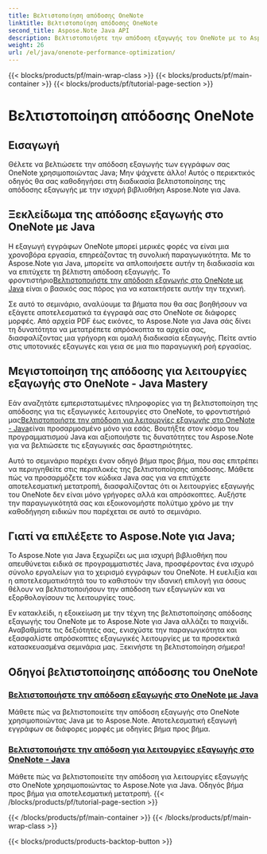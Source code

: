 ```yaml
---
title: Βελτιστοποίηση απόδοσης OneNote
linktitle: Βελτιστοποίηση απόδοσης OneNote
second_title: Aspose.Note Java API
description: Βελτιστοποιήστε την απόδοση εξαγωγής του OneNote με το Aspose.Note Java. Μάθετε αποτελεσματική μετατροπή εγγράφων σε διάφορες μορφές με οδηγίες βήμα προς βήμα για βελτιωμένη παραγωγικότητα.
weight: 26
url: /el/java/onenote-performance-optimization/
---
```


{{< blocks/products/pf/main-wrap-class >}}
{{< blocks/products/pf/main-container >}}
{{< blocks/products/pf/tutorial-page-section >}}

# Βελτιστοποίηση απόδοσης OneNote


## Εισαγωγή

Θέλετε να βελτιώσετε την απόδοση εξαγωγής των εγγράφων σας OneNote χρησιμοποιώντας Java; Μην ψάχνετε άλλο! Αυτός ο περιεκτικός οδηγός θα σας καθοδηγήσει στη διαδικασία βελτιστοποίησης της απόδοσης εξαγωγής με την ισχυρή βιβλιοθήκη Aspose.Note για Java.

## Ξεκλείδωμα της απόδοσης εξαγωγής στο OneNote με Java

 Η εξαγωγή εγγράφων OneNote μπορεί μερικές φορές να είναι μια χρονοβόρα εργασία, επηρεάζοντας τη συνολική παραγωγικότητα. Με το Aspose.Note για Java, μπορείτε να απλοποιήσετε αυτήν τη διαδικασία και να επιτύχετε τη βέλτιστη απόδοση εξαγωγής. Το φροντιστήριο[Βελτιστοποιήστε την απόδοση εξαγωγής στο OneNote με Java](./optimize-export-performance/) είναι ο βασικός σας πόρος για να κατακτήσετε αυτήν την τεχνική.

Σε αυτό το σεμινάριο, αναλύουμε τα βήματα που θα σας βοηθήσουν να εξάγετε αποτελεσματικά τα έγγραφά σας στο OneNote σε διάφορες μορφές. Από αρχεία PDF έως εικόνες, το Aspose.Note για Java σάς δίνει τη δυνατότητα να μετατρέπετε απρόσκοπτα τα αρχεία σας, διασφαλίζοντας μια γρήγορη και ομαλή διαδικασία εξαγωγής. Πείτε αντίο στις υποτονικές εξαγωγές και γεια σε μια πιο παραγωγική ροή εργασίας.

## Μεγιστοποίηση της απόδοσης για λειτουργίες εξαγωγής στο OneNote - Java Mastery

 Εάν αναζητάτε εμπεριστατωμένες πληροφορίες για τη βελτιστοποίηση της απόδοσης για τις εξαγωγικές λειτουργίες στο OneNote, το φροντιστήριό μας[Βελτιστοποιήστε την απόδοση για λειτουργίες εξαγωγής στο OneNote - Java](./optimize-performance-consequent-export/)είναι προσαρμοσμένο μόνο για εσάς. Βουτήξτε στον κόσμο του προγραμματισμού Java και αξιοποιήστε τις δυνατότητες του Aspose.Note για να βελτιώσετε τις εξαγωγικές σας δραστηριότητες.

Αυτό το σεμινάριο παρέχει έναν οδηγό βήμα προς βήμα, που σας επιτρέπει να περιηγηθείτε στις περιπλοκές της βελτιστοποίησης απόδοσης. Μάθετε πώς να προσαρμόζετε τον κώδικα Java σας για να επιτύχετε αποτελεσματική μετατροπή, διασφαλίζοντας ότι οι λειτουργίες εξαγωγής του OneNote δεν είναι μόνο γρήγορες αλλά και απρόσκοπτες. Αυξήστε την παραγωγικότητά σας και εξοικονομήστε πολύτιμο χρόνο με την καθοδήγηση ειδικών που παρέχεται σε αυτό το σεμινάριο.

## Γιατί να επιλέξετε το Aspose.Note για Java;

Το Aspose.Note για Java ξεχωρίζει ως μια ισχυρή βιβλιοθήκη που απευθύνεται ειδικά σε προγραμματιστές Java, προσφέροντας ένα ισχυρό σύνολο εργαλείων για το χειρισμό εγγράφων του OneNote. Η ευελιξία και η αποτελεσματικότητά του το καθιστούν την ιδανική επιλογή για όσους θέλουν να βελτιστοποιήσουν την απόδοση των εξαγωγών και να εξορθολογίσουν τις λειτουργίες τους.

Εν κατακλείδι, η εξοικείωση με την τέχνη της βελτιστοποίησης απόδοσης εξαγωγής του OneNote με το Aspose.Note για Java αλλάζει το παιχνίδι. Αναβαθμίστε τις δεξιότητές σας, ενισχύστε την παραγωγικότητα και εξασφαλίστε απρόσκοπτες εξαγωγικές λειτουργίες με τα προσεκτικά κατασκευασμένα σεμινάρια μας. Ξεκινήστε τη βελτιστοποίηση σήμερα!
## Οδηγοί βελτιστοποίησης απόδοσης του OneNote
### [Βελτιστοποιήστε την απόδοση εξαγωγής στο OneNote με Java](./optimize-export-performance/)
Μάθετε πώς να βελτιστοποιείτε την απόδοση εξαγωγής στο OneNote χρησιμοποιώντας Java με το Aspose.Note. Αποτελεσματική εξαγωγή εγγράφων σε διάφορες μορφές με οδηγίες βήμα προς βήμα.
### [Βελτιστοποιήστε την απόδοση για λειτουργίες εξαγωγής στο OneNote - Java](./optimize-performance-consequent-export/)
Μάθετε πώς να βελτιστοποιείτε την απόδοση για λειτουργίες εξαγωγής στο OneNote χρησιμοποιώντας το Aspose.Note για Java. Οδηγός βήμα προς βήμα για αποτελεσματική μετατροπή.
{{< /blocks/products/pf/tutorial-page-section >}}

{{< /blocks/products/pf/main-container >}}
{{< /blocks/products/pf/main-wrap-class >}}

{{< blocks/products/products-backtop-button >}}

